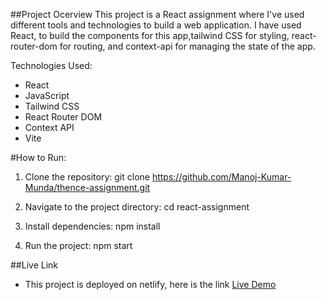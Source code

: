 ##Project Ocerview
This project is a React assignment where I've used different tools and technologies to build a web application. I have used React, to build the components for this app,tailwind CSS for styling, react-router-dom for routing, and context-api for managing the state of the app.


Technologies Used:
- React
- JavaScript
- Tailwind CSS
- React Router DOM
- Context API
- Vite

#How to Run:
1. Clone the repository:
  git clone https://github.com/Manoj-Kumar-Munda/thence-assignment.git

2. Navigate to the project directory:
    cd react-assignment
   
4. Install dependencies:
    npm install
   
6. Run the project:
    npm start


##Live Link
- This project is deployed on netlify, here is the link [Live Demo](https://frntend-assignment.netlify.app/)
